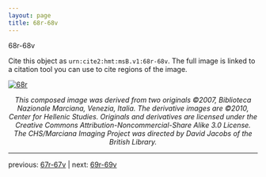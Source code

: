 ```yaml
---
layout: page
title: 68r-68v
---
```


68r-68v

Cite this object as `urn:cite2:hmt:msB.v1:68r-68v`. The full image is linked to a citation tool you can use to cite regions of the image.

[![68r](http://www.homermultitext.org/iipsrv?IIIF=/project/homer/pyramidal/deepzoom/hmt/vbbifolio/v1/vb_67v_68r.tif/full/800,/0/default.jpg)](http://www.homermultitext.org/ict2/?urn=urn:cite2:hmt:vbbifolio.v1:vb_67v_68r) 

<p style="text-align: center; font-style: italic;">This composed image was derived from two originals ©2007, Biblioteca Nazionale Marciana, Venezia, Italia. The derivative images are ©2010, Center for Hellenic Studies. Originals and derivatives are licensed under the Creative Commons Attribution-Noncommercial-Share Alike 3.0 License. The CHS/Marciana Imaging Project was directed by David Jacobs of the British Library.</p>

---

previous: [67r-67v](../67r-67v/) | next: [69r-69v](../69r-69v/)